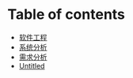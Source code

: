 # Table of contents

* [软件工程](README.md)
* [系统分析](ruan-jian-sheng-cun-zhou-qi-yu-kai-fa-mo-xing.md)
* [需求分析](xu-qiu-fen-xi.md)
* [Untitled](untitled-1.md)

